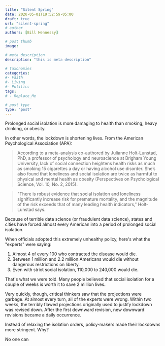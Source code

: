 ```yaml
---
title: "Silent Spring"
date: 2020-05-01T19:52:59-05:00
draft: true
url: "silent-spring"
# author
authors: [Bill Hennessy]

# post thumb
image: 

# meta description
description: "this is meta description"

# taxonomies
categories: 
#- Faith
#- Living
#- Politics
tags:
# - Replace_Me

# post type
type: "post"
---
```


Prolonged social isolation is more damaging to health than smoking, heavy drinking, or obesity.

In other words, the lockdown is shortening lives. From the American Psychological Association (APA):

> According to a meta-analysis co-authored by Julianne Holt-Lunstad, PhD, a professor of psychology and neuroscience at Brigham Young University, lack of social connection heightens health risks as much as smoking 15 cigarettes a day or having alcohol use disorder. She’s also found that loneliness and social isolation are twice as harmful to physical and mental health as obesity (Perspectives on Psychological Science, Vol. 10, No. 2, 2015).

> "There is robust evidence that social isolation and loneliness significantly increase risk for premature mortality, and the magnitude of the risk exceeds that of many leading health indicators," Holt­Lunstad says.

Because of terrible data science (or fraudulent data science), states and cities have forced almost every American into a period of prolonged social isolation. 

When officials adopted this extremely unhealthy policy, here's what the "experts" were saying:

1. Almost 4 of every 100 who contracted the disease would die.
2. Between 1 million and 2.2 million Americans would die without dangerous restrictions on liberty.
3. Even with strict social isolation, 110,000 to 240,000 would die. 

That's what we were told. Many people believed that social isolation for a couple of weeks is worth it to save 2 million lives. 

Very quickly, though, critical thinkers saw that the projections were garbage. At almost every turn, all of the experts were wrong. Within two weeks, the terribly flawed projections originally used to justify lockdown was revised down. After the first downward revision, new downward revisions became a daily occurrence. 

Instead of relaxing the isolation orders, policy-makers made their lockdowns more stringent. Why? 

No one can